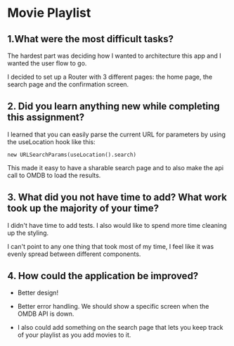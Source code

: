 # Movie Playlist

## 1.What were the most difficult tasks?

The hardest part was deciding how I wanted to architecture this app and I wanted the user flow to go.

I decided to set up a Router with 3 different pages: the home page, the search page and the confirmation screen.

## 2. Did you learn anything new while completing this assignment?

I learned that you can easily parse the current URL for parameters by using the useLocation hook like this:

    new URLSearchParams(useLocation().search)

This made it easy to have a sharable search page and to also make the api call to OMDB to load the results.

## 3. What did you not have time to add? What work took up the majority of your time?

I didn't have time to add tests. I also would like to spend more time cleaning up the styling.

I can't point to any one thing that took most of my time, I feel like it was evenly spread between different components.

## 4. How could the application be improved?

- Better design!

- Better error handling. We should show a specific screen when the OMDB API is down.

- I also could add something on the search page that lets you keep track of your playlist as you add movies to it.
